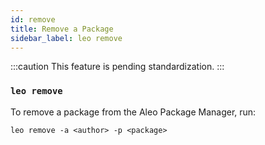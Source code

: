 ```yaml
---
id: remove
title: Remove a Package
sidebar_label: leo remove
---
```


:::caution
This feature is pending standardization.
:::

### `leo remove`

To remove a package from the Aleo Package Manager, run:
```leo_console
leo remove -a <author> -p <package>
```

